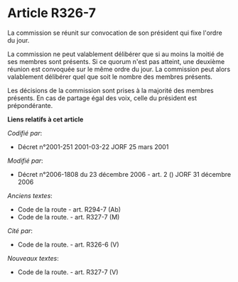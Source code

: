 # Article R326-7

La commission se réunit sur convocation de son président qui fixe l'ordre du jour.

La commission ne peut valablement délibérer que si au moins la moitié de ses membres sont présents. Si ce quorum n'est pas
atteint, une deuxième réunion est convoquée sur le même ordre du jour. La commission peut alors valablement délibérer quel
que soit le nombre des membres présents.

Les décisions de la commission sont prises à la majorité des membres présents. En cas de partage égal des voix, celle du
président est prépondérante.

**Liens relatifs à cet article**

_Codifié par_:

  - Décret n°2001-251 2001-03-22 JORF 25 mars 2001

_Modifié par_:

  - Décret n°2006-1808 du 23 décembre 2006 - art. 2 () JORF 31 décembre 2006

_Anciens textes_:

  - Code de la route - art. R294-7 (Ab)
  - Code de la route. - art. R327-7 (M)

_Cité par_:

  - Code de la route. - art. R326-6 (V)

_Nouveaux textes_:

  - Code de la route. - art. R327-7 (V)
